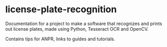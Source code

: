 # license-plate-recognition
Documentation for a project to make a software that recognizes and prints out license plates, made using Python, Tesseract OCR and OpenCV.

Contains tips for ANPR, links to guides and tutorials.
